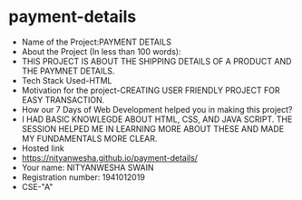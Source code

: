 # payment-details
- Name of the Project:PAYMENT DETAILS
- About the Project (In less than 100 words):
- THIS PROJECT IS ABOUT THE SHIPPING DETAILS OF A PRODUCT AND THE PAYMNET DETAILS.
- Tech Stack Used-HTML
- Motivation for the project-CREATING USER FRIENDLY PROJECT FOR EASY TRANSACTION.
- How our 7 Days of Web Development helped you in making this project?
- I HAD BASIC KNOWLEGDE ABOUT HTML, CSS, AND JAVA SCRIPT. THE SESSION HELPED ME IN LEARNING MORE ABOUT THESE AND MADE MY FUNDAMENTALS MORE CLEAR.
- Hosted link
-  https://nityanwesha.github.io/payment-details/
- Your name: NITYANWESHA SWAIN
- Registration number: 1941012019
- CSE-"A"
